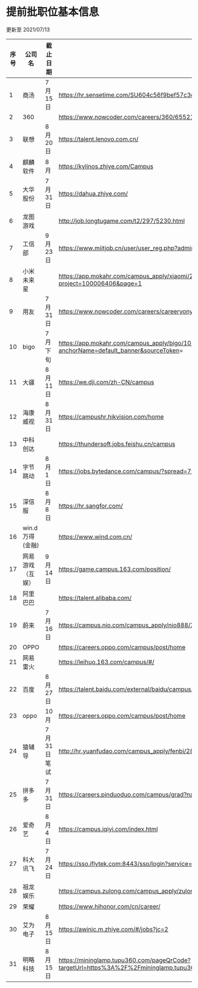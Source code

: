 # 提前批职位基本信息

更新至 2021/07/13

| 序号 | 公司名            | 截止日期    | 网址                                                         | 宣讲时间         |
| ---- | ----------------- | ----------- | ------------------------------------------------------------ | ---------------- |
| 1    | 商汤              | 7 月 15 日  | <https://hr.sensetime.com/SU604c56f9bef57c3d1a752c60/pb/school.html> |                  |
| 2    | 360               |             | <https://www.nowcoder.com/careers/360/65521>                 |                  |
| 3    | 联想              | 8 月 20日   | <https://talent.lenovo.com.cn/>                              |                  |
| 4    | 麒麟软件          | 8 月        | <https://kylinos.zhiye.com/Campus>                           |                  |
| 5    | 大华股份          | 7 月 31 日  | <https://dahua.zhiye.com/>                                   |                  |
| 6    | 龙图游戏          |             | <http://job.longtugame.com/t2/297/5230.html>                 |                  |
| 7    | 工信部            | 9 月 23 日  | <https://www.miitjob.cn/user/user_reg.php?admin_id=47>       |                  |
| 8    | 小米未来星        |             | <https://app.mokahr.com/campus_apply/xiaomi/286?code=081GeLll2U0tj74KEaml2zcf4G0GeLlH&state=personalCenter#/jobs?project=100006406&page=1> |                  |
| 9    | 用友              | 7 月 31 日  | <https://www.nowcoder.com/careers/careeryonyoucom/65216>     |                  |
| 10   | bigo              | 7 月下旬    | <https://app.mokahr.com/campus_apply/bigo/1018?sourceToken=54b80ee498e4fbea391a2a0c46885c72#/?anchorName=default_banner&sourceToken>= |                  |
| 11   | 大疆              | 8 月 11 日  | <https://we.dji.com/zh-CN/campus>                            | 2021/7/20-20：00 |
| 12   | 海康威视          | 8 月 31 日  | <https://campushr.hikvision.com/home>                        |                  |
| 13   | 中科创达          |             | <https://thundersoft.jobs.feishu.cn/campus>                  |                  |
| 14   | 字节跳动          | 8 月 1 日   | <https://jobs.bytedance.com/campus/?spread=728BR6V>          |                  |
| 15   | 深信服            | 8 月 8 日   | <https://hr.sangfor.com/>                                    | 2021/7/22-19：00 |
| 16   | win.d 万得 (金融) |             | <https://www.wind.com.cn/>                                   |                  |
| 17   | 网易游戏（互娱）  | 9 月 14 日  | <https://game.campus.163.com/position/>                      |                  |
| 18   | 阿里巴巴          |             | <https://talent.alibaba.com/>                                |                  |
| 19   | 蔚来              | 7 月 16 日  | <https://campus.nio.com/campus_apply/nio888/36824/#/page/%E6%A0%A1%E5%9B%AD%E6%8B%9B%E8%81%98> |                  |
| 20   | OPPO              |             | <https://careers.oppo.com/campus/post/home>                  |                  |
| 21   | 网易雷火          |             | <https://leihuo.163.com/campus/#/>                           |                  |
| 22   | 百度              | 8月27日     | https://talent.baidu.com/external/baidu/campus.html          |                  |
| 23   | oppo              | 10月        | https://careers.oppo.com/campus/post/home                    |                  |
| 24   | 猿辅导            | 7月31日笔试 | http://hr.yuanfudao.com/campus_apply/fenbi/28/#/             |                  |
| 25   | 拼多多            | 7月31日     | https://careers.pinduoduo.com/campus/grad?name=&type=fullTime&recruitType=&job=technology |                  |
| 26   | 爱奇艺            | 8月4日      | https://campus.iqiyi.com/index.html                          |                  |
| 27   | 科大讯飞          | 7月24日     | https://sso.iflytek.com:8443/sso/login?service=https://in.iflytek.com
| 28   | 祖龙娱乐          |             | https://campus.zulong.com/campus_apply/zulong/25158/#/
| 29   | 荣耀             |             | https://www.hihonor.com/cn/career/
| 30   | 艾为电子          | 8月15日     | https://awinic.m.zhiye.com/#/jobs?jc=2
| 31   | 明略科技          | 8月15日     | https://mininglamp.tupu360.com/pageQrCode?targetUrl=https%3A%2F%2Fmininglamp.tupu360.com%2Fposition%2Flist%3Fenter%3Dmenu%26lang%3Dzh_CN%26type%3DCAMPUSRECRUITMENT
